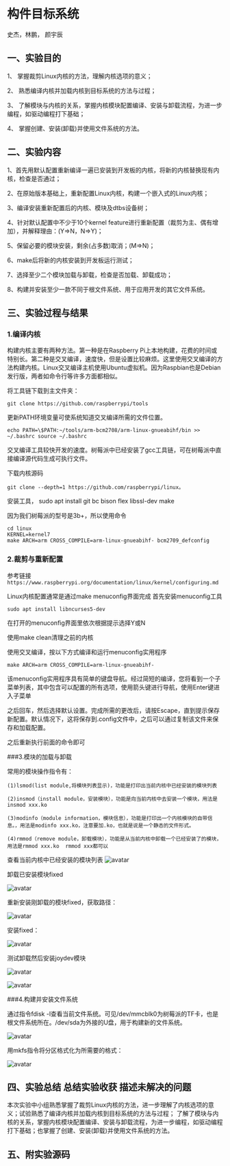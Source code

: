 # 构件目标系统 #


史杰，林鹏， 颜宇辰

## 一、实验目的  ##

1、 掌握裁剪Linux内核的方法，理解内核选项的意义；

2、 熟悉编译内核并加载内核到目标系统的方法与过程；

3、 了解模块与内核的关系，掌握内核模块配置编译、安装与卸载流程，为进一步编程，如驱动编程打下基础；

4、 掌握创建、安装(卸载)并使用文件系统的方法。

## 二、实验内容  

1、首先用默认配置重新编译一遍已安装到开发板的内核，将新的内核替换现有内核，检查是否通过；

2、在原始版本基础上，重新配置Linux内核，构建一个嵌入式的Linux内核；

3、编译安装重新配置后的内核、模块及dtbs设备树；

4、针对默认配置中不少于10个kernel feature进行重新配置（裁剪为主、偶有增加），并解释理由：(Y=>N，N=>Y)；

5、保留必要的模块安装，剩余(占多数)取消；(M=>N)；

6、make后将新的内核安装到开发板运行测试；

7、选择至少二个模块加载与卸载，检查是否加载、卸载成功；

8、构建并安装至少一款不同于根文件系统、用于应用开发的其它文件系统。

## 三、实验过程与结果   

### 1.编译内核

构建内核主要有两种方法。第一种是在Raspberry Pi上本地构建，花费的时间或特别长。第二种是交叉编译，速度快，但是设置比较麻烦。这里使用交叉编译的方法构建内核。Linux交叉编译主机使用Ubuntu虚拟机。因为Raspbian也是Debian发行版，两者如命令行等许多方面都相似。
    
将工具链下载到主文件夹：

	git clone https://github.com/raspberrypi/tools 

更新PATH环境变量可使系统知道交叉编译所需的文件位置。

	echo PATH=\$PATH:~/tools/arm-bcm2708/arm-linux-gnueabihf/bin >> ~/.bashrc source ~/.bashrc
交叉编译工具较快开发的速度。树莓派中已经安装了gcc工具链，可在树莓派中直接编译源代码生成可执行文件。

下载内核源码

	git clone --depth=1 https://github.com/raspberrypi/linux。  
安装工具，
	sudo apt install git bc bison flex libssl-dev make  

因为我们树莓派的型号是3b+，所以使用命令

	cd linux
	KERNEL=kernel7
	make ARCH=arm CROSS_COMPILE=arm-linux-gnueabihf- bcm2709_defconfig

### 2.裁剪与重新配置

参考链接`https://www.raspberrypi.org/documentation/linux/kernel/configuring.md`

Linux内核配置通常是通过make menuconfig界面完成
首先安装menuconfig工具

    sudo apt install libncurses5-dev

在打开的menuconfig界面里依次根据提示选择Y或N

使用make clean清理之前的内核

使用交叉编译，按以下方式编译和运行menuconfig实用程序

    make ARCH=arm CROSS_COMPILE=arm-linux-gnueabihf-

该menuconfig实用程序具有简单的键盘导航。经过简短的编译，您将看到一个子菜单列表，其中包含可以配置的所有选项，使用箭头键进行导航，使用Enter键进入子菜单

之后回车，然后选择默认设置。完成所需的更改后，请按Escape，直到提示保存新配置。默认情况下，这将保存到.config文件中，之后可以通过复制该文件来保存和加载配置。

之后重新执行前面的命令即可

###3.模块的加载与卸载

常用的模块操作指令有：

	(1)lsmod(list module,将模块列表显示)，功能是打印出当前内核中已经安装的模块列表

	(2)insmod（install module，安装模块），功能是向当前内核中去安装一个模块，用法是insmod xxx.ko

	(3)modinfo（module information，模块信息），功能是打印出一个内核模块的自带信息。，用法是modinfo xxx.ko，注意要加.ko，也就是说是一个静态的文件形式。

	(4)rmmod（remove module，卸载模块），功能是从当前内核中卸载一个已经安装了的模块，用法是rmmod xxx.ko  rmmod xxx都可以

查看当前内核中已经安装的模块列表
![avatar](./lab5-picture/pic5.png)

卸载已安装模块fixed

![avatar](./lab5-picture/pic6.png)

重新安装刚卸载的模块fixed，获取路径：

![avatar](./lab5-picture/pic7.png)

安装fixed：

![avatar](./lab5-picture/pic8.png)

测试卸载然后安装joydev模块

![avatar](./lab5-picture/pic9.png)


![avatar](./lab5-picture/pic10.png)

###4.构建并安装文件系统

通过指令fdisk -l查看当前文件系统。可见/dev/mmcblk0为树莓派的TF卡，也是根文件系统所在。/dev/sda为外接的U盘，用于构建新的文件系统。

![avatar](./lab5-picture/pic11.png)

用mkfs指令将分区格式化为所需要的格式：

![avatar](./lab5-picture/pic12.png)



## 四、实验总结 总结实验收获 描述未解决的问题  ##
 本次实验中小组熟悉掌握了裁剪Linux内核的方法，进一步理解了内核选项的意义；试验熟悉了编译内核并加载内核到目标系统的方法与过程； 了解了模块与内核的关系，掌握内核模块配置编译、安装与卸载流程，为进一步编程，如驱动编程打下基础；也掌握了创建、安装(卸载)并使用文件系统的方法。




## 五、附实验源码 ##
